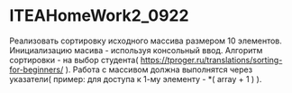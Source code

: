 # ITEAHomeWork2_0922

Реализовать сортировку исходного массива размером 10 элементов. Инициализацию масива - используя консольный ввод. Алгоритм сортировки - на выбор студента( https://tproger.ru/translations/sorting-for-beginners/ ). Работа с массивом должна выполнятся через указатели( пример: для доступа к 1-му элементу - *( array + 1 ) ).
